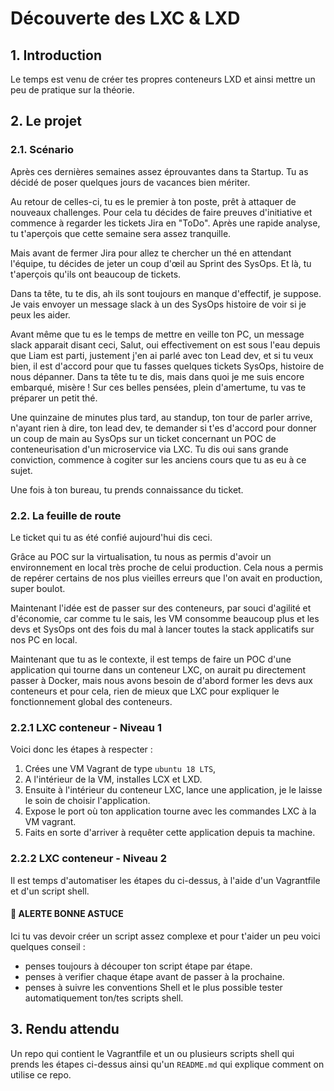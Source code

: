 # Découverte des LXC & LXD

## 1. Introduction
Le temps est venu de créer tes propres conteneurs LXD et ainsi mettre un peu de pratique sur la théorie.

## 2. Le projet
### 2.1. Scénario
Après ces dernières semaines assez éprouvantes dans ta Startup. Tu as décidé de poser quelques jours de vacances bien mériter.

Au retour de celles-ci, tu es le premier à ton poste, prêt à attaquer de nouveaux challenges.
Pour cela tu décides de faire preuves d'initiative et commence à regarder les tickets Jira en "ToDo".
Après une rapide analyse, tu t'aperçois que cette semaine sera assez tranquille. 

Mais avant de fermer Jira pour allez te chercher un thé en attendant l'équipe, tu décides de jeter un coup d'œil au Sprint des SysOps.
Et là, tu t'aperçois qu'ils ont beaucoup de tickets. 

Dans ta tête, tu te dis, ah ils sont toujours en manque d'effectif, je suppose.
Je vais envoyer un message slack à un des SysOps histoire de voir si je peux les aider.

Avant même que tu es le temps de mettre en veille ton PC, un message slack apparait disant ceci,
Salut, oui effectivement on est sous l'eau depuis que Liam est parti, justement j'en ai parlé avec ton Lead dev, 
et si tu veux bien, il est d'accord pour que tu fasses quelques tickets SysOps, histoire de nous dépanner.
Dans ta tête tu te dis, mais dans quoi je me suis encore embarqué, misère !
Sur ces belles pensées, plein d'amertume, tu vas te préparer un petit thé.

Une quinzaine de minutes plus tard, au standup, ton tour de parler arrive, n'ayant rien à dire, ton lead dev, te demander si t'es d'accord pour donner un coup de main au SysOps sur un ticket concernant un POC de conteneurisation d'un microservice via LXC.
Tu dis oui sans grande conviction, commence à cogiter sur les anciens cours que tu as eu à ce sujet.

Une fois à ton bureau, tu prends connaissance du ticket.

### 2.2. La feuille de route
Le ticket qui tu as été confié aujourd'hui dis ceci.

Grâce au POC sur la virtualisation, tu nous as permis d'avoir un environnement en local très proche de celui production.
Cela nous a permis de repérer certains de nos plus vieilles erreurs que l'on avait en production, super boulot.

Maintenant l'idée est de passer sur des conteneurs, par souci d'agilité et d'économie, 
car comme tu le sais, les VM consomme beaucoup plus et les devs et SysOps ont des fois du mal à lancer toutes la stack applicatifs sur nos PC en local.

Maintenant que tu as le contexte, il est temps de faire un POC d'une application qui tourne dans un conteneur LXC,
on aurait pu directement passer à Docker, mais nous avons besoin de d'abord former les devs aux conteneurs et pour cela,
rien de mieux que LXC pour expliquer le fonctionnement global des conteneurs.

### 2.2.1 LXC conteneur - Niveau 1
Voici donc les étapes à respecter : 
1. Crées une VM Vagrant de type `ubuntu 18 LTS`, 
2. A l'intérieur de la VM, installes LCX et LXD.
3. Ensuite à l'intérieur du conteneur LXC, lance une application, je le laisse le soin de choisir l'application.
4. Expose le port  où ton application tourne avec les commandes LXC à la VM vagrant.
5. Faits en sorte d'arriver à requêter cette application depuis ta machine. 


### 2.2.2 LXC conteneur - Niveau 2

Il est temps d'automatiser les étapes du ci-dessus, à l'aide d'un Vagrantfile et d'un script shell.

#### 🚀 ALERTE BONNE ASTUCE
Ici tu vas devoir créer un script assez complexe et pour t'aider un peu voici quelques conseil :
- penses toujours à découper ton script étape par étape. 
- penses à verifier chaque étape avant de passer à la prochaine.
- penses à suivre les conventions Shell et le plus possible tester automatiquement ton/tes scripts shell.


## 3. Rendu attendu
Un repo qui contient le Vagrantfile et un ou plusieurs scripts shell qui prends les étapes ci-dessus ainsi qu'un `README.md` qui explique comment on utilise ce repo.
